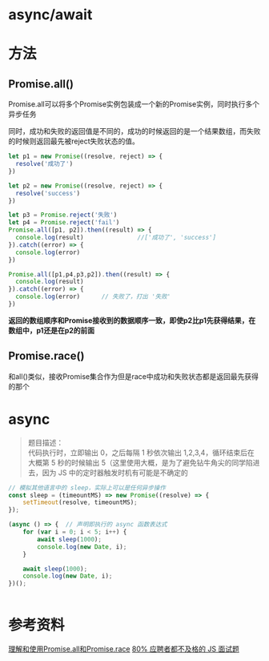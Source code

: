 # async/await


# 方法
## Promise.all()
Promise.all可以将多个Promise实例包装成一个新的Promise实例，同时执行多个异步任务

同时，成功和失败的返回值是不同的，成功的时候返回的是一个结果数组，而失败的时候则返回最先被reject失败状态的值。

```javascript
let p1 = new Promise((resolve, reject) => {
  resolve('成功了')
})

let p2 = new Promise((resolve, reject) => {
  resolve('success')
})

let p3 = Promise.reject('失败')
let p4 = Promise.reject('fail')
Promise.all([p1, p2]).then((result) => {
  console.log(result)               //['成功了', 'success']
}).catch((error) => {
  console.log(error)
})

Promise.all([p1,p4,p3,p2]).then((result) => {
  console.log(result)
}).catch((error) => {
  console.log(error)      // 失败了，打出 '失败'
})
```
**返回的数组顺序和Promise接收到的数据顺序一致，即使p2比p1先获得结果，在数组中，p1还是在p2的前面**
## Promise.race()
和all()类似，接收Promise集合作为但是race中成功和失败状态都是返回最先获得的那个

# async
> 题目描述：<br/>代码执行时，立即输出 0，之后每隔 1 秒依次输出 1,2,3,4，循环结束后在大概第 5 秒的时候输出 5（这里使用大概，是为了避免钻牛角尖的同学陷进去，因为 JS 中的定时器触发时机有可能是不确定的

```javascript
// 模拟其他语言中的 sleep，实际上可以是任何异步操作
const sleep = (timeountMS) => new Promise((resolve) => {
    setTimeout(resolve, timeountMS);
});

(async () => {  // 声明即执行的 async 函数表达式
    for (var i = 0; i < 5; i++) {
        await sleep(1000);
        console.log(new Date, i);
    }

    await sleep(1000);
    console.log(new Date, i);
})();



```
# 参考资料
[理解和使用Promise.all和Promise.race](https://www.jianshu.com/p/7e60fc1be1b2)
[80% 应聘者都不及格的 JS 面试题](https://juejin.cn/post/6844903470466629640)